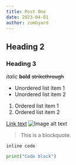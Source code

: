 ```yaml
---
title: Post One
date: 2023-04-01
author: zombyard
---
```


## Heading 2
### Heading 3

*italic*
**bold**
~~strikethrough~~

- Unordered list item 1
- Unordered list item 2

1. Ordered list item 1
2. Ordered list item 2

[Link text](https://www.example.com)
![Image alt text](/img/chad.jpeg)

> This is a blockquote.

`inline code`
```python
print("Code block")
